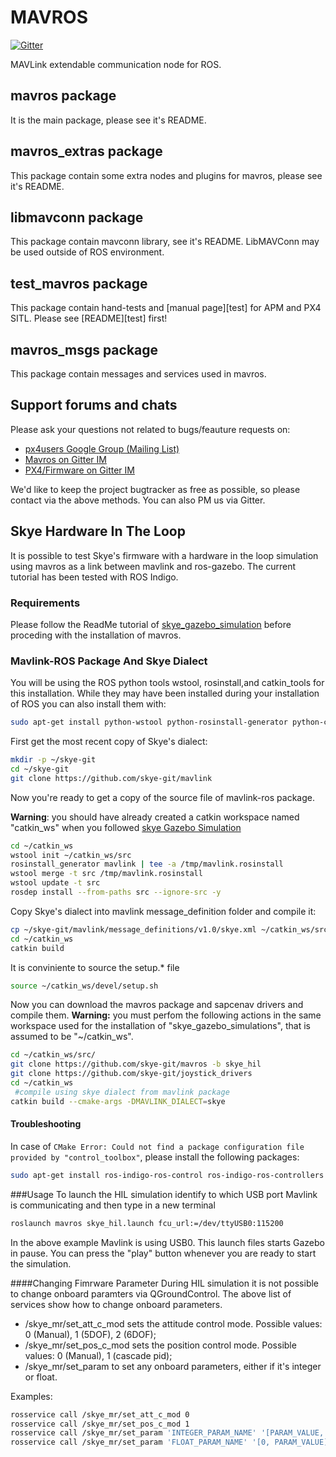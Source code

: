 MAVROS
======

[![Gitter](https://badges.gitter.im/Join%20Chat.svg)](https://gitter.im/mavlink/mavros?utm_source=badge&utm_medium=badge&utm_campaign=pr-badge&utm_content=badge)

MAVLink extendable communication node for ROS.


mavros package
--------------

It is the main package, please see it's README.


mavros\_extras package
----------------------

This package contain some extra nodes and plugins for mavros, please see it's README.


libmavconn package
------------------

This package contain mavconn library, see it's README.
LibMAVConn may be used outside of ROS environment.


test\_mavros package
--------------------

This package contain hand-tests and [manual page][test] for APM and PX4 SITL.
Please see [README][test] first!


mavros\_msgs package
--------------------

This package contain messages and services used in mavros.


Support forums and chats
------------------------

Please ask your questions not related to bugs/feauture requests on:

- [px4users Google Group (Mailing List) ](https://groups.google.com/forum/#!forum/px4users)
- [Mavros on Gitter IM](https://gitter.im/mavlink/mavros)
- [PX4/Firmware on Gitter IM](https://gitter.im/PX4/Firmware)

We'd like to keep the project bugtracker as free as possible, so please contact via the above methods. You can also PM us via Gitter.


## Skye Hardware In The Loop
It is possible to test Skye's firmware with a hardware in the loop simulation using mavros as a link between mavlink and ros-gazebo. The current tutorial has been tested with ROS Indigo.

### Requirements
Please follow the ReadMe tutorial of [skye_gazebo_simulation](https://github.com/skye-git/skye_gazebo_simulation) before proceding with the installation of mavros.

### Mavlink-ROS Package And Skye Dialect
You will be using the ROS python tools wstool, rosinstall,and catkin_tools for this installation. While they may have been installed during your installation of ROS you can also install them with:
```bash 
sudo apt-get install python-wstool python-rosinstall-generator python-catkin-tools
```
First get the most recent copy of Skye's dialect:
```bash
mkdir -p ~/skye-git
cd ~/skye-git
git clone https://github.com/skye-git/mavlink
```
Now you're ready to get a copy of the source file of mavlink-ros package.

**Warning**: you should have already created a catkin workspace named "catkin\_ws" when you followed [skye Gazebo Simulation](https://github.com/skye-git/skye_gazebo_simulation/tree/indigo-devel)
```bash
cd ~/catkin_ws
wstool init ~/catkin_ws/src
rosinstall_generator mavlink | tee -a /tmp/mavlink.rosinstall
wstool merge -t src /tmp/mavlink.rosinstall
wstool update -t src
rosdep install --from-paths src --ignore-src -y
```
Copy Skye's dialect into mavlink message_definition folder and compile it:
```bash
cp ~/skye-git/mavlink/message_definitions/v1.0/skye.xml ~/catkin_ws/src/mavlink/message_definitions/v1.0/skye.xml
cd ~/catkin_ws
catkin build
```
It is conviniente to source the setup.* file
```bash
source ~/catkin_ws/devel/setup.sh
```
Now you can download the mavros package and sapcenav drivers and compile them. 
**Warning:** you must perfom the following actions in the same workspace used for the installation of "skye_gazebo_simulations", that is assumed to be "~/catkin_ws".
```bash
cd ~/catkin_ws/src/
git clone https://github.com/skye-git/mavros -b skye_hil
git clone https://github.com/skye-git/joystick_drivers
cd ~/catkin_ws
 #compile using skye dialect from mavlink package
catkin build --cmake-args -DMAVLINK_DIALECT=skye
```

#### Troubleshooting
In case of `CMake Error: Could not find a package configuration file provided by "control_toolbox"`, please install the following packages:
```bash
sudo apt-get install ros-indigo-ros-control ros-indigo-ros-controllers
```

###Usage
To launch the HIL simulation identify to which USB port Mavlink is communicating and then type in a new terminal
```bash
roslaunch mavros skye_hil.launch fcu_url:=/dev/ttyUSB0:115200
```
In the above example Mavlink is using USB0. This launch files starts Gazebo in pause. You can press the "play" button whenever you are ready to start the simulation.

####Changing Fimrware Parameter
During HIL simulation it is not possible to change onboard paramters via QGroundControl. The above list of services show how to change onboard parameters.

  * /skye_mr/set_att_c_mod sets the attitude control mode. Possible values: 0 (Manual), 1 (5DOF), 2 (6DOF);
  * /skye_mr/set_pos_c_mod sets the position control mode. Possible values: 0 (Manual), 1 (cascade pid);
  * /skye_mr/set_param to set any onboard parameters, either if it's integer or float.
  
Examples:

```bash
rosservice call /skye_mr/set_att_c_mod 0
rosservice call /skye_mr/set_pos_c_mod 1
rosservice call /skye_mr/set_param 'INTEGER_PARAM_NAME' '[PARAM_VALUE, 0.0]'
rosservice call /skye_mr/set_param 'FLOAT_PARAM_NAME' '[0, PARAM_VALUE]'
```


